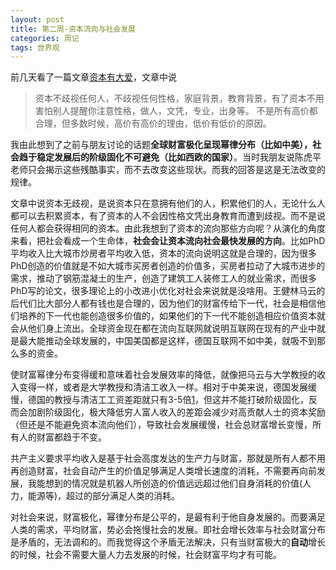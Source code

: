 ```yaml
---
layout: post
title: 第二周-资本流向与社会发展
categories: 周记
tags: 世界观
---
```

前几天看了一篇文章[资本有大爱](http://mp.weixin.qq.com/s/L7fPni5evZvkKNM64PHYBg)，文章中说
> 资本不歧视任何人，不歧视任何性格，家庭背景，教育背景，有了资本不用害怕别人提醒你注意性格，做人，文凭，专业，出身等。
> 不是所有高价都合理，但多数时候，高价有高价的理由，低价有低价的原因。

我由此想到了之前与朋友讨论的话题**全球财富极化呈现幂律分布（比如中美），社会趋于稳定发展后的阶级固化不可避免（比如西欧的国家）**。当时我朋友说陈虎平老师只会揭示这些残酷事实，而不去改变这些现状。而我的回答是这是无法改变的规律。

文章中说资本无歧视，是说资本只在意拥有他们的人，积累他们的人，无论什么人都可以去积累资本，有了资本的人不会因性格文凭出身教育而遭到歧视。而不是说任何人都会获得相同的资本。由此我想到了资本的流向那些方向呢？从演化的角度来看，把社会看成一个生命体，**社会会让资本流向社会最快发展的方向**。比如PhD平均收入比大城市炒房者平均收入低，资本的流向说明这就是合理的，因为很多PhD创造的价值就是不如大城市买房者创造的价值多，买房者拉动了大城市进步的需求，推动了钢筋混凝土的生产，创造了建筑工人装修工人的就业需求，而很多PhD写的论文，很多理论上的小改进小优化对社会来说就是没啥用。王健林马云的后代们比大部分人都有钱也是合理的，因为他们的财富传给下一代，社会是相信他们培养的下一代也能创造很多价值的，如果他们的下一代不能创造相应价值资本就会从他们身上流出。全球资金现在都在流向互联网就说明互联网在现有的产业中就是最大能推动全球发展的，中国美国都是这样，德国互联网不如中美，就吸不到那么多的资金。

使财富幂律分布变得缓和意味着社会发展效率的降低，就像把马云与大学教授的收入变得一样，或者是大学教授和清洁工收入一样。相对于中美来说，德国发展缓慢，德国的教授与清洁工工资差距就只有3-5倍[1](http://www.worldsalaries.org/)，但这并不能打破阶级固化，反而会加剧阶级固化，极大降低穷人富人收入的差距会减少对高贡献人士的资本奖励（但还是不能避免资本流向他们），导致社会发展缓慢，社会总财富增长变慢，所有人的财富都趋于不变。

共产主义要求平均收入是基于社会高度发达的生产力与财富，那就是所有人都不用再创造财富，社会自动产生的价值足够满足人类增长速度的消耗，不需要再向前发展，我能想到的情况就是机器人所创造的价值远远超过他们自身消耗的价值(人力，能源等)，超过的部分满足人类的消耗。

对社会来说，财富极化，幂律分布是公平的，是最有利于他自身发展的。而要满足人类的需求，平均财富，势必会拖慢社会的发展。即社会增长效率与社会财富分布是矛盾的，无法调和的。而我觉得这个矛盾无法解决，只有当财富极大的**自动**增长的时候，社会不需要大量人力去发展的时候，社会财富平均才有可能。

